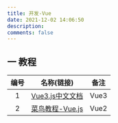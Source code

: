 ```yaml
---
title: 开发-Vue
date: 2021-12-02 14:06:50
description: 
comments: false
---
```


## 一 教程

| 编号 |                          名称(链接)                          | 备注 |
| :--: | :----------------------------------------------------------: | :--: |
|  1   | [Vue3.js中文文档](https://v3.cn.vuejs.org/guide/installation.html) | Vue3 |
|  2   | [菜鸟教程-Vue.js](https://www.runoob.com/vue2/vue-tutorial.html) | Vue2 |

